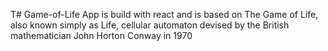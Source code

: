 T# Game-of-Life
App is build with react and is based on The Game of Life, also known simply as Life, cellular automaton devised by the British mathematician John Horton Conway in 1970
